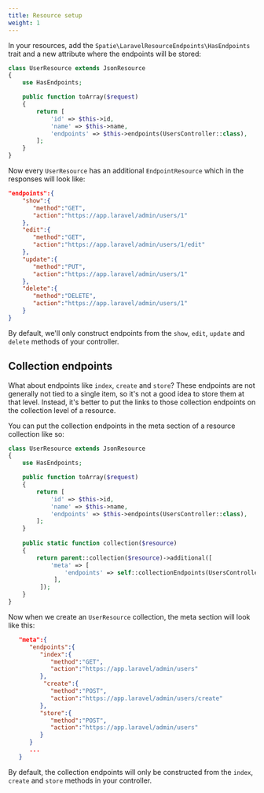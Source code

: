 ```yaml
---
title: Resource setup
weight: 1
---
```


In your resources, add the `Spatie\LaravelResourceEndpoints\HasEndpoints` trait and a new attribute where the endpoints will be stored:

``` php
class UserResource extends JsonResource
{
    use HasEndpoints;

    public function toArray($request)
    {
        return [
            'id' => $this->id,
            'name' => $this->name,
            'endpoints' => $this->endpoints(UsersController::class),
        ];
    }
}

```


Now every `UserResource` has an additional `EndpointResource` which in the responses will look like:

``` json
"endpoints":{  
    "show":{  
       "method":"GET",
       "action":"https://app.laravel/admin/users/1"
    },
    "edit":{  
       "method":"GET",
       "action":"https://app.laravel/admin/users/1/edit"
    },
    "update":{  
       "method":"PUT",
       "action":"https://app.laravel/admin/users/1"
    },
    "delete":{  
       "method":"DELETE",
       "action":"https://app.laravel/admin/users/1"
    }
}
```

By default, we'll only construct endpoints from the `show`, `edit`, `update` and `delete` methods of your controller.

## Collection endpoints

What about endpoints like `index`, `create` and `store`? These endpoints are not generally not tied to a single item, so it's not a good idea to store them at that level. Instead, it's better to put the links to those collection endpoints on the collection level of a resource.

You can put the collection endpoints in the meta section of a resource collection like so:

``` php
class UserResource extends JsonResource
{
    use HasEndpoints;

    public function toArray($request)
    {
        return [
            'id' => $this->id,
            'name' => $this->name,
            'endpoints' => $this->endpoints(UsersController::class),
        ];
    }
    
    public static function collection($resource)
    {
        return parent::collection($resource)->additional([
            'meta' => [
                'endpoints' => self::collectionEndpoints(UsersController::class)
             ],
         ]);
    }
}
```

Now when we create an `UserResource` collection, the meta section will look like this:

``` json
   "meta":{  
      "endpoints":{  
         "index":{  
            "method":"GET",
            "action":"https://app.laravel/admin/users"
         },
          "create":{  
            "method":"POST",
            "action":"https://app.laravel/admin/users/create"
         },
         "store":{  
            "method":"POST",
            "action":"https://app.laravel/admin/users"
         }
      }
      ...
   }
```


By default, the collection endpoints will only be constructed from the `index`, `create`  and `store` methods in your controller.
